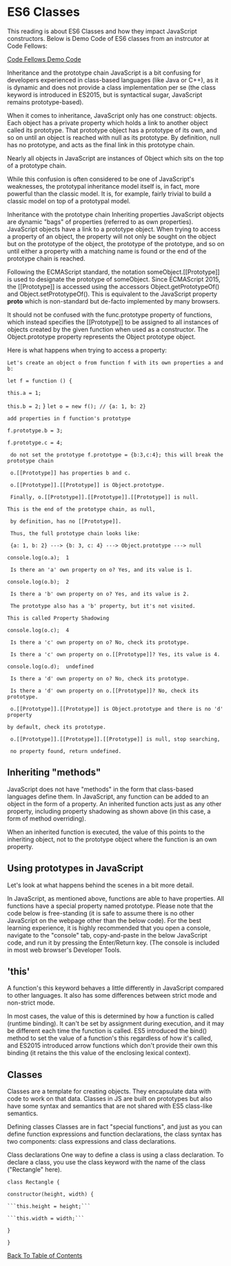 # ES6 Classes

This reading is about ES6 Classes and how they impact JavaScript constructors. Below is Demo Code of ES6 classes from an instrcutor at Code Fellows:

[Code Fellows Demo Code](https://codefellows.github.io/code-301-guide-react/curriculum/prework/classes/DEMO.html)

Inheritance and the prototype chain
JavaScript is a bit confusing for developers experienced in class-based languages (like Java or C++), as it is dynamic and does not provide a class implementation per se (the class keyword is introduced in ES2015, but is syntactical sugar, JavaScript remains prototype-based).

When it comes to inheritance, JavaScript only has one construct: objects. Each object has a private property which holds a link to another object called its prototype. That prototype object has a prototype of its own, and so on until an object is reached with null as its prototype. By definition, null has no prototype, and acts as the final link in this prototype chain.

Nearly all objects in JavaScript are instances of Object which sits on the top of a prototype chain.

While this confusion is often considered to be one of JavaScript's weaknesses, the prototypal inheritance model itself is, in fact, more powerful than the classic model. It is, for example, fairly trivial to build a classic model on top of a prototypal model.

Inheritance with the prototype chain
Inheriting properties
JavaScript objects are dynamic "bags" of properties (referred to as own properties). JavaScript objects have a link to a prototype object. When trying to access a property of an object, the property will not only be sought on the object but on the prototype of the object, the prototype of the prototype, and so on until either a property with a matching name is found or the end of the prototype chain is reached.

Following the ECMAScript standard, the notation someObject.[[Prototype]] is used to designate the prototype of someObject. Since ECMAScript 2015, the [[Prototype]] is accessed using the accessors Object.getPrototypeOf() and Object.setPrototypeOf(). This is equivalent to the JavaScript property __proto__ which is non-standard but de-facto implemented by many browsers.

It should not be confused with the func.prototype property of functions, which instead specifies the [[Prototype]] to be assigned to all instances of objects created by the given function when used as a constructor. The Object.prototype property represents the Object prototype object.

Here is what happens when trying to access a property:

```Let's create an object o from function f with its own properties a and b:```

```let f = function () {```

   ```this.a = 1;```

   ```this.b = 2;```
}
```let o = new f(); // {a: 1, b: 2}```

```add properties in f function's prototype```

```f.prototype.b = 3;```

```f.prototype.c = 4;```

``` do not set the prototype f.prototype = {b:3,c:4}; this will break the prototype chain```

``` o.[[Prototype]] has properties b and c.```

``` o.[[Prototype]].[[Prototype]] is Object.prototype.```

``` Finally, o.[[Prototype]].[[Prototype]].[[Prototype]] is null.```

```This is the end of the prototype chain, as null,```

``` by definition, has no [[Prototype]].```

``` Thus, the full prototype chain looks like:```

``` {a: 1, b: 2} ---> {b: 3, c: 4} ---> Object.prototype ---> null```

```console.log(o.a);  1```

``` Is there an 'a' own property on o? Yes, and its value is 1.```

```console.log(o.b);  2```

``` Is there a 'b' own property on o? Yes, and its value is 2.```

``` The prototype also has a 'b' property, but it's not visited.```

```This is called Property Shadowing```

```console.log(o.c);  4```

``` Is there a 'c' own property on o? No, check its prototype.```

``` Is there a 'c' own property on o.[[Prototype]]? Yes, its value is 4.```

```console.log(o.d);  undefined```

``` Is there a 'd' own property on o? No, check its prototype.```

``` Is there a 'd' own property on o.[[Prototype]]? No, check its prototype.```

``` o.[[Prototype]].[[Prototype]] is Object.prototype and there is no 'd' property```

```by default, check its prototype.```

``` o.[[Prototype]].[[Prototype]].[[Prototype]] is null, stop searching,```

``` no property found, return undefined.```

## Inheriting "methods"

JavaScript does not have "methods" in the form that class-based languages define them. In JavaScript, any function can be added to an object in the form of a property. An inherited function acts just as any other property, including property shadowing as shown above (in this case, a form of method overriding).

When an inherited function is executed, the value of this points to the inheriting object, not to the prototype object where the function is an own property.

## Using prototypes in JavaScript

Let's look at what happens behind the scenes in a bit more detail.

In JavaScript, as mentioned above, functions are able to have properties. All functions have a special property named prototype. Please note that the code below is free-standing (it is safe to assume there is no other JavaScript on the webpage other than the below code). For the best learning experience, it is highly recommended that you open a console, navigate to the "console" tab, copy-and-paste in the below JavaScript code, and run it by pressing the Enter/Return key. (The console is included in most web browser's Developer Tools.

## 'this'

A function's this keyword behaves a little differently in JavaScript compared to other languages. It also has some differences between strict mode and non-strict mode.

In most cases, the value of this is determined by how a function is called (runtime binding). It can't be set by assignment during execution, and it may be different each time the function is called. ES5 introduced the bind() method to set the value of a function's this regardless of how it's called, and ES2015 introduced arrow functions which don't provide their own this binding (it retains the this value of the enclosing lexical context).

## Classes

Classes are a template for creating objects. They encapsulate data with code to work on that data. Classes in JS are built on prototypes but also have some syntax and semantics that are not shared with ES5 class-like semantics.

Defining classes
Classes are in fact "special functions", and just as you can define function expressions and function declarations, the class syntax has two components: class expressions and class declarations.

Class declarations
One way to define a class is using a class declaration. To declare a class, you use the class keyword with the name of the class ("Rectangle" here).

```class Rectangle {```

  ```constructor(height, width) {```

    ```this.height = height;```

    ```this.width = width;```

  ```}```

```}```

[Back To Table of Contents](/README.md)
